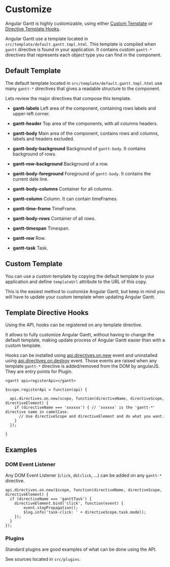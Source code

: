 # Customize

Angular Gantt is highly customizable, using either [Custom Template](#custom-template) or [Directive Template Hooks](#template-directive-hooks).

Angular Gantt use a template located in `src/template/default.gantt.tmpl.html`. This template is
compiled when `gantt` directive is found in your application. It contains custom `gantt-*` directives that represents
each object type you can find in the component.

## Default Template

The default template located in `src/template/default.gantt.tmpl.html` use many `gantt-*` directives that
gives a readable structure to the component. 

Lets review the major directives that compose this template.

- **gantt-labels** Left area of the component, containing rows labels and upper-left corner.

- **gantt-header** Top area of the components, with all columns headers.

- **gantt-body** Main area of the component, contains rows and columns, labels and headers excluded.

- **gantt-body-background** Background of `gantt-body`. It contains background of rows.

- **gantt-row-background** Background of a row.

- **gantt-body-foreground** Foreground of `gantt-body`. It contains the current date line.

- **gantt-body-columns** Container for all columns.

- **gantt-column** Column. It can contain timeFrames.

- **gantt-time-frame** TimeFrame.

- **gantt-body-rows** Container of all rows.

- **gantt-timespan** Timespan.

- **gantt-row** Row.

- **gantt-task** Task.

## Custom Template

You can use a custom template by copying the default template to your application and define `templateUrl`
attribute to the URL of this copy.

This is the easiest method to customize Angular Gantt, but keep in mind you will have to update your custom template
when updating Angular Gantt.

## Template Directive Hooks

Using the API, hooks can be registered on any template directive.

It allows to fully customize Angular Gantt, without having to change the default template, making update process of
Angular Gantt easier than with a custom template.

Hooks can be installed using [api.directives.on.new](api.md#directives) event and uninstalled
using [api.directives.on.destroy](api.md#directives) event. Those events are raised when any template `gantt-*` directive is
added/removed from the DOM by angularJS. They are entry points for Plugin.

    <gantt api=registerApi></gantt>

<!-- -->

    $scope.registerApi = function(api) {
    
      api.directives.on.new(scope, function(directiveName, directiveScope, directiveElement) {
        if (directiveName === 'xxxxxx') { // 'xxxxxx' is the 'gantt-*' directive name in camelCase.
          // Use directiveScope and directiveElement and do what you want.
        }
      });
      
    }

## Examples

### DOM Event Listener

Any DOM Event Listener (`click`, `dblclick`, ...) can be added on any `gantt-*` directive.

    api.directives.on.new($scope, function(directiveName, directiveScope, directiveElement) {
      if (directiveName === 'ganttTask') {
        directiveElement.bind('click', function(event) {
            event.stopPropagation();
            $log.info('task-click: ' + directiveScope.task.model);
        });
      }
    });

### Plugins

Standard plugins are good examples of what can be done using the API. 

See sources located in `src/plugins`.
